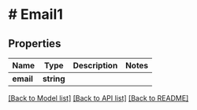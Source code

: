 # # Email1

## Properties

Name | Type | Description | Notes
------------ | ------------- | ------------- | -------------
**email** | **string** |  |

[[Back to Model list]](../../README.md#models) [[Back to API list]](../../README.md#endpoints) [[Back to README]](../../README.md)
